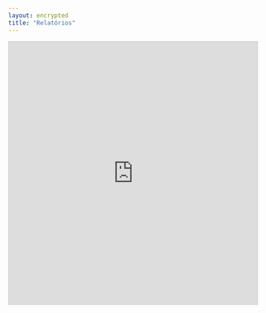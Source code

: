 ```yaml
---
layout: encrypted
title: "Relatórios"
---
```


<iframe class="airtable-embed" src="https://airtable.com/embed/shraZpTjiQwEosyYP?backgroundColor=cyan&layout=card&viewControls=on" frameborder="0" onmousewheel="" width="100%" height="533" style="background: transparent; border: 1px solid #ccc;"></iframe>